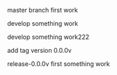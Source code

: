 master branch first work

develop something work

develop something work222

add tag version 0.0.0v

release-0.0.0v first something work